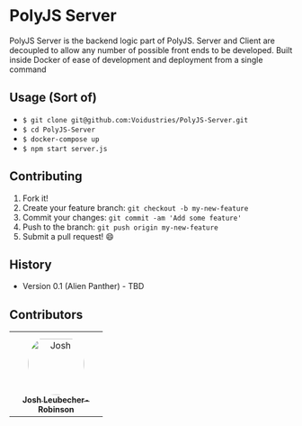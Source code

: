 # PolyJS Server

PolyJS Server is the backend logic part of PolyJS. Server and Client are decoupled to allow 
any number of possible front ends to be developed. Built inside Docker of ease of development and deployment from a single command

## Usage (Sort of)

* `$ git clone git@github.com:Voidustries/PolyJS-Server.git`
* `$ cd PolyJS-Server`
* `$ docker-compose up`
* `$ npm start server.js`

## Contributing

1. Fork it!
2. Create your feature branch: `git checkout -b my-new-feature`
3. Commit your changes: `git commit -am 'Add some feature'`
4. Push to the branch: `git push origin my-new-feature`
5. Submit a pull request! :smile:

## History

* Version 0.1 (Alien Panther) - TBD

<!-- DO NOT ADD YOURSELF. NEW CONTRIBUTORS ARE ADD USUALY WITHIN 24 HOURS -->
## Contributors

<table>
<tr>
    <td align="center" style="word-wrap: break-word; width: 150.0; height: 150.0">
        <a href=https://github.com/StoneMonarch>
            <img src=https://avatars3.githubusercontent.com/u/35647358?v=4 width="100;"  style="border-radius:50%;align-items:center;justify-content:center;overflow:hidden;padding-top:10px" alt=Josh Leubecher-Robinson/>
            <br />
            <sub style="font-size:14px"><b>Josh Leubecher-Robinson</b></sub>
        </a>
    </td>
</tr>
</table>
